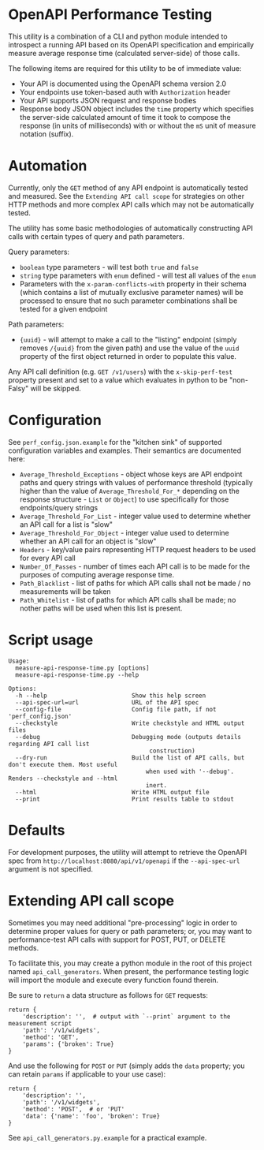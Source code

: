 # OpenAPI Performance Testing

This utility is a combination of a CLI and python module intended to introspect a running API based on its
OpenAPI specification and empirically measure average response time (calculated server-side) of those calls.

The following items are required for this utility to be of immediate value:

* Your API is documented using the OpenAPI schema version 2.0
* Your endpoints use token-based auth with `Authorization` header
* Your API supports JSON request and response bodies
* Response body JSON object includes the `time` property which specifies the server-side calculated
amount of time it took to compose the response (in units of milliseconds) with or without the `mS`
unit of measure notation (suffix).


# Automation

Currently, only the `GET` method of any API endpoint is automatically tested and measured.
See the `Extending API call scope` for strategies on other HTTP methods and more complex API calls
which may not be automatically tested. 

The utility has some basic methodologies of automatically constructing API calls with certain types of
query and path parameters.

Query parameters:
 * `boolean` type parameters - will test both `true` and `false`
 * `string` type parameters with `enum` defined - will test all values of the `enum`
 * Parameters with the `x-param-conflicts-with` property in their schema (which contains a list of
 mutually exclusive parameter names) will be processed to ensure that no such parameter combinations
 shall be tested for a given endpoint

Path parameters:
 * `{uuid}` - will attempt to make a call to the "listing" endpoint (simply removes `/{uuid}` from
 the given path) and use the value of the `uuid` property of the first object returned in order to
 populate this value.

Any API call definition (e.g. `GET /v1/users`) with the `x-skip-perf-test` property present and set to
a value which evaluates in python to be "non-Falsy" will be skipped.

# Configuration

See `perf_config.json.example` for the "kitchen sink" of supported configuration variables and examples.
Their semantics are documented here:

* `Average_Threshold_Exceptions` - object whose keys are API endpoint paths and query strings with values
of performance threshold (typically higher than the value of `Average_Threshold_For_*` depending on the
response structure - `List` or `Object`) to use specifically for those endpoints/query strings
* `Average_Threshold_For_List` - integer value used to determine whether an API call for a list is "slow"
* `Average_Threshold_For_Object` - integer value used to determine whether an API call for an object is "slow"
* `Headers` - key/value pairs representing HTTP request headers to be used for every API call
* `Number_Of_Passes` - number of times each API call is to be made for the purposes of computing average
response time.
* `Path_Blacklist` - list of paths for which API calls shall not be made / no measurements will be taken
* `Path_Whitelist` - list of paths for which API calls shall be made; no nother paths will be used when
this list is present.

# Script usage

```
Usage:
  measure-api-response-time.py [options]
  measure-api-response-time.py --help

Options:
  -h --help                        Show this help screen
  --api-spec-url=url               URL of the API spec
  --config-file                    Config file path, if not 'perf_config.json'
  --checkstyle                     Write checkstyle and HTML output files
  --debug                          Debugging mode (outputs details regarding API call list
                                        construction)
  --dry-run                        Build the list of API calls, but don't execute them. Most useful
                                       when used with '--debug'. Renders --checkstyle and --html
                                       inert.
  --html                           Write HTML output file
  --print                          Print results table to stdout
```

# Defaults

For development purposes, the utility will attempt to retrieve the OpenAPI spec from
`http://localhost:8080/api/v1/openapi` if the `--api-spec-url` argument is not specified.

# Extending API call scope

Sometimes you may need additional "pre-processing" logic in order to determine proper values for
query or path parameters; or, you may want to performance-test API calls with support for POST, PUT, or
DELETE methods.

To facilitate this, you may create a python module in the root of this project named `api_call_generators`.
When present, the performance testing logic will import the module and execute every function found therein.

Be sure to `return` a data structure as follows for `GET` requests:
```python3
return {
    'description': '',  # output with `--print` argument to the measurement script
    'path': '/v1/widgets',
    'method': 'GET',
    'params': {'broken': True}
}
```

And use the following for `POST` or `PUT` (simply adds the `data` property; you can retain `params` if
applicable to your use case):

```python3
return {
    'description': '',
    'path': '/v1/widgets',
    'method': 'POST',  # or 'PUT'
    'data': {'name': 'foo', 'broken': True}
}
```

See `api_call_generators.py.example` for a practical example.